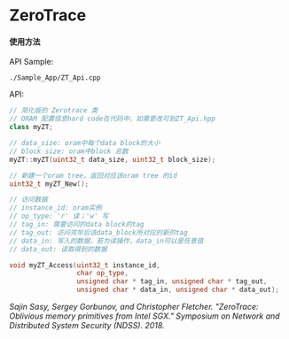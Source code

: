 # ZeroTrace

#### 使用方法

API Sample: 

```shell
./Sample_App/ZT_Api.cpp
```

API:

```c++
// 简化版的 Zerotrace 类
// ORAM 配置信息hard code在代码中，如需更改可到ZT_Api.hpp
class myZT;

// data_size: oram中每个data block的大小
// block size: oram中block 总数
myZT::myZT(uint32_t data_size, uint32_t block_size);

// 新建一个oram tree，返回对应该oram tree 的id
uint32_t myZT_New();

// 访问数据
// instance_id: oram实例
// op_type: 'r' 读；'w' 写
// tag_in: 需要访问的data block的tag
// tag_out: 访问完毕后该data_block所对应的新的tag
// data_in: 写入的数据，若为读操作，data_in可以是任意值
// data_out: 读取得到的数据

void myZT_Access(uint32_t instance_id,
                 char op_type, 
                 unsigned char * tag_in, unsigned char * tag_out, 
                 unsigned char * data_in, unsigned char * data_out);
```



*Sajin Sasy, Sergey Gorbunov, and Christopher Fletcher. "ZeroTrace: Oblivious memory primitives from Intel SGX." Symposium on Network and Distributed System Security (NDSS). 2018.*


